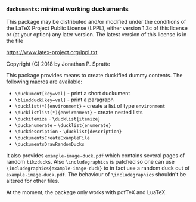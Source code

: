 ### `duckuments`: minimal working duckuments ###


This package may be distributed and/or modified under the conditions of the
LaTeX Project Public License (LPPL), either version 1.3c of this license or (at
your option) any later version.  The latest version of this license is in the
file

   https://www.latex-project.org/lppl.txt

Copyright (C) 2018 by Jonathan P. Spratte

This package provides means to create duckified dummy contents. The following
macros are available:

 - `\duckument[key=val]` - print a short duckument
 - `\blindduck[key=val]` - print a paragraph
 - `\ducklist(*){environment}` - create a list of type `environment`
 - `\ducklistlist(*){environment}` - create nested lists
 - `\duckitemize` - `\ducklist{itemize}`
 - `\duckenumerate` - `\ducklist{enumerate}`
 - `\duckdescription` - `\ducklist{description}`
 - `\duckumentsCreateExampleFile`
 - `\duckumentsDrawRandomDucks`

It also provides `example-image-duck.pdf` which contains several pages of random
`tikzduck`s. Also `\includegraphics` is patched so one can use
`\includegraphics{example-image-duck}` to in fact use a random duck out of
`example-image-duck.pdf`. The behaviour of `\includegraphics` shouldn't be
altered for other files.

At the moment, the package only works with pdfTeX and LuaTeX.
